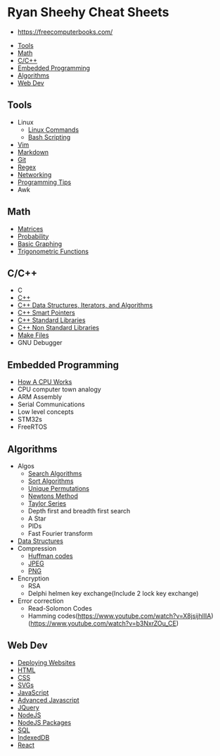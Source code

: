 # Ryan Sheehy Cheat Sheets
- https://freecomputerbooks.com/

<!-- TOC -->

- [Tools](#tools)
- [Math](#math)
- [C/C++](#cc)
- [Embedded Programming](#embedded-programming)
- [Algorithms](#algorithms)
- [Web Dev](#web-dev)

<!-- /TOC -->

## Tools
- Linux
    - [Linux Commands](./Tools/Linux/linux_commands.md)
    - [Bash Scripting](./Tools/Linux/bash_scripting.md)
- [Vim](./Tools/vim.md)
- [Markdown](./Tools/markdown.md)
- [Git](./Tools/git.md)
- [Regex](./Tools/regex.md)
- [Networking](./Tools/networking.md)
- [Programming Tips](./Tools/programming_tips.md)
- Awk

## Math
- [Matrices](./Math/matrices.md)
- [Probability](./Math/Probability/probability.md)
- [Basic Graphing](./Math/Basic_Graphing/basic_graphing.md)
- [Trigonometric Functions](./Math/trigonometric_functions.md)

## C/C++
- C
- [C++](./C++/cpp.md)
- [C++ Data Structures, Iterators, and Algorithms](./C++/cpp_data_structures_iterators_and_algorithms.md)
- [C++ Smart Pointers](./C++/cpp_smart_pointers.md)
- [C++ Standard Libraries](./C++/cpp_standard_libraries.md)
- [C++ Non Standard Libraries](./C++/cpp_non_standard_libraries.md)
- [Make Files](./C++/make_files.md)
- GNU Debugger

## Embedded Programming
- [How A CPU Works](./Embedded_Programming/How_A_CPU_Works/how_a_cpu_works.md)
- CPU computer town analogy
- ARM Assembly
- Serial Communications
- Low level concepts
- STM32s
- FreeRTOS

## Algorithms
- Algos
    - [Search Algorithms](./Algorithms/search_algorithms.md)
    - [Sort Algorithms](./Algorithms/sort_algorithms.md)
    - [Unique Permutations](./Algorithms/unique_permutations.md)
    - [Newtons Method](./Algorithms/Newtons_Method/newtons_method.md)
    - [Taylor Series](./Algorithms/Taylor_Series/taylor_series.md)
    - Depth first and breadth first search
    - A Star
    - PIDs
    - Fast Fourier transform
- [Data Structures](./Algorithms/data_structures.md)
- Compression
    - [Huffman codes](https://www.youtube.com/watch?v=B3y0RsVCyrw)
    - [JPEG](https://www.youtube.com/watch?v=0me3guauqOU)
    - [PNG](https://www.youtube.com/watch?v=EFUYNoFRHQI)
- Encryption
    - RSA
    - Delphi helmen key exchange(Include 2 lock key exchange)
- Error correction
    - Read-Solomon Codes
    - Hamming codes(https://www.youtube.com/watch?v=X8jsijhllIA) (https://www.youtube.com/watch?v=b3NxrZOu_CE)

## Web Dev
- [Deploying Websites](./Web_Dev/deploying_websites.md)
- [HTML](./Web_Dev/html.md)
- [CSS](./Web_Dev/css.md)
- [SVGs](./Web_Dev/svgs.md)
- [JavaScript](./Web_Dev/javascript.md)
- [Advanced Javascript](./Web_Dev/advanced_javascript.md)
- [JQuery](./Web_Dev/jquery.md)
- [NodeJS](./Web_Dev/nodejs.md)
- [NodeJS Packages](./Web_Dev/nodejs_packages.md)
- [SQL](./Web_Dev/sql.md)
- [IndexedDB](./Web_Dev/indexedDB.md)
- [React](./Web_Dev/react.md)

